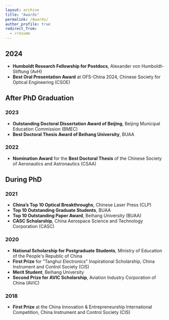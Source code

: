 ```yaml
---
layout: archive
title: "Awards"
permalink: /Awards/
author_profile: true
redirect_from:
  - /resume
---
```


## 2024
- **Humboldt Research Fellowship for Postdocs**, Alexander von Humboldt-Stiftung (AvH)  
- **Best Oral Presentation Award** at OFS-China 2024, Chinese Society for Optical Engineering (CSOE)

## After PhD Graduation

### 2023
- **Outstanding Doctoral Dissertation Award of Beijing**, Beijing Municipal Education Commission (BMEC)  
- **Best Doctoral Thesis Award of Beihang University**, BUAA  

### 2022
- **Nomination Award** for the **Best Doctoral Thesis** of the Chinese Society of Aeronautics and Astronautics (CSAA)

## During PhD

### 2021
- **China’s Top 10 Optical Breakthroughs**, Chinese Laser Press (CLP)  
- **Top 10 Outstanding Graduate Students**, BUAA  
- **Top 10 Outstanding Paper Award**, Beihang University (BUAA)  
- **CASC Scholarship**, China Aerospace Science and Technology Corporation (CASC)

### 2020
- **National Scholarship for Postgraduate Students**, Ministry of Education of the People's Republic of China  
- **First Prize** for "Tanghui Electronics" Inspirational Scholarship, China Instrument and Control Society (CIS)  
- **Merit Student**, Beihang University  
- **Second Prize for AVIC Scholarship**, Aviation Industry Corporation of China (AVIC)

### 2018
- **First Prize** at the China Innovation & Entrepreneurship International Competition, China Instrument and Control Society (CIS)
